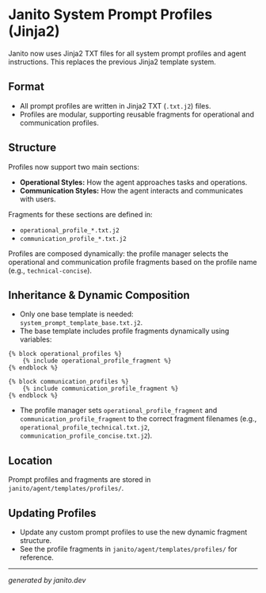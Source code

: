 # Janito System Prompt Profiles (Jinja2)

Janito now uses Jinja2 TXT files for all system prompt profiles and agent instructions. This replaces the previous Jinja2 template system.

## Format
- All prompt profiles are written in Jinja2 TXT (`.txt.j2`) files.
- Profiles are modular, supporting reusable fragments for operational and communication profiles.

## Structure
Profiles now support two main sections:
- **Operational Styles:** How the agent approaches tasks and operations.
- **Communication Styles:** How the agent interacts and communicates with users.

Fragments for these sections are defined in:
- `operational_profile_*.txt.j2`
- `communication_profile_*.txt.j2`

Profiles are composed dynamically: the profile manager selects the operational and communication profile fragments based on the profile name (e.g., `technical-concise`).

## Inheritance & Dynamic Composition
- Only one base template is needed: `system_prompt_template_base.txt.j2`.
- The base template includes profile fragments dynamically using variables:

```jinja2
{% block operational_profiles %}
    {% include operational_profile_fragment %}
{% endblock %}

{% block communication_profiles %}
    {% include communication_profile_fragment %}
{% endblock %}
```

- The profile manager sets `operational_profile_fragment` and `communication_profile_fragment` to the correct fragment filenames (e.g., `operational_profile_technical.txt.j2`, `communication_profile_concise.txt.j2`).

## Location
Prompt profiles and fragments are stored in `janito/agent/templates/profiles/`.

## Updating Profiles
- Update any custom prompt profiles to use the new dynamic fragment structure.
- See the profile fragments in `janito/agent/templates/profiles/` for reference.

---
_generated by janito.dev_
